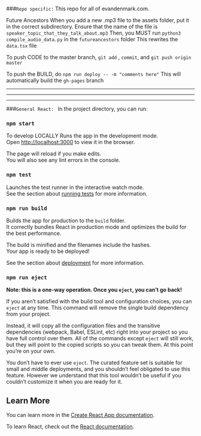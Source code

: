 ###`Repo specific:` 
This repo for all of evandenmark.com. 

Future Ancestors
When you add a new .mp3 file to the assets folder, put it in the correct subdirectory. 
Ensure that the name of the file is `speaker_topic_that_they_talk_about.mp3`
Then, you MUST run `python3 compile_audio_data.py` in the `futureancestors` folder
This rewrites the `data.tsx` file

To push CODE to the master branch, `git add` , `commit`, and `git push origin master`

To push the BUILD, do `npm run deploy -- -m "comments here"`
This will automatically build the `gh-pages` branch


--------------
--------------
--------------


###`General React: `
In the project directory, you can run:

### `npm start`

To develop LOCALLY
Runs the app in the development mode.\
Open [http://localhost:3000](http://localhost:3000) to view it in the browser.

The page will reload if you make edits.\
You will also see any lint errors in the console.

### `npm test`

Launches the test runner in the interactive watch mode.\
See the section about [running tests](https://facebook.github.io/create-react-app/docs/running-tests) for more information.

### `npm run build`

Builds the app for production to the `build` folder.\
It correctly bundles React in production mode and optimizes the build for the best performance.

The build is minified and the filenames include the hashes.\
Your app is ready to be deployed!

See the section about [deployment](https://facebook.github.io/create-react-app/docs/deployment) for more information.

### `npm run eject`

**Note: this is a one-way operation. Once you `eject`, you can’t go back!**

If you aren’t satisfied with the build tool and configuration choices, you can `eject` at any time. This command will remove the single build dependency from your project.

Instead, it will copy all the configuration files and the transitive dependencies (webpack, Babel, ESLint, etc) right into your project so you have full control over them. All of the commands except `eject` will still work, but they will point to the copied scripts so you can tweak them. At this point you’re on your own.

You don’t have to ever use `eject`. The curated feature set is suitable for small and middle deployments, and you shouldn’t feel obligated to use this feature. However we understand that this tool wouldn’t be useful if you couldn’t customize it when you are ready for it.

## Learn More

You can learn more in the [Create React App documentation](https://facebook.github.io/create-react-app/docs/getting-started).

To learn React, check out the [React documentation](https://reactjs.org/).
